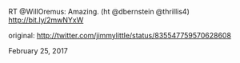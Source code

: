 RT @WillOremus: Amazing. (ht @dbernstein @thrillis4) http://bit.ly/2mwNYxW 

original: http://twitter.com/jimmylittle/status/835547759570628608 

February 25, 2017